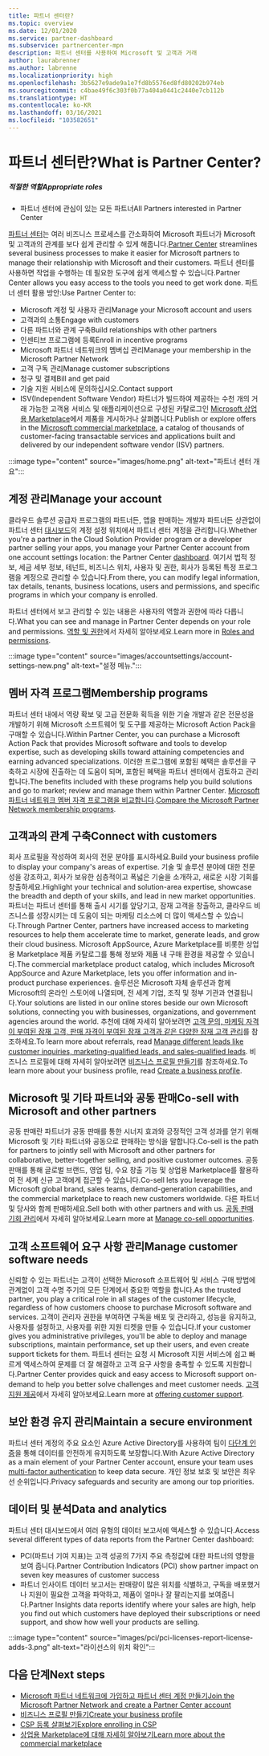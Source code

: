 ```yaml
---
title: 파트너 센터란?
ms.topic: overview
ms.date: 12/01/2020
ms.service: partner-dashboard
ms.subservice: partnercenter-mpn
description: 파트너 센터를 사용하여 Microsoft 및 고객과 거래
author: laurabrenner
ms.author: labrenne
ms.localizationpriority: high
ms.openlocfilehash: 3b5627e9ade9a1e7fd8b5576ed8fd80202b974eb
ms.sourcegitcommit: c4bae49f6c303f0b77a404a0441c2440e7cb112b
ms.translationtype: HT
ms.contentlocale: ko-KR
ms.lasthandoff: 03/16/2021
ms.locfileid: "103582651"
---
```

# <a name="what-is-partner-center"></a><span data-ttu-id="7812a-103">파트너 센터란?</span><span class="sxs-lookup"><span data-stu-id="7812a-103">What is Partner Center?</span></span>

##### <a name="appropriate-roles"></a><span data-ttu-id="7812a-104">적절한 역할</span><span class="sxs-lookup"><span data-stu-id="7812a-104">Appropriate roles</span></span>

- <span data-ttu-id="7812a-105">파트너 센터에 관심이 있는 모든 파트너</span><span class="sxs-lookup"><span data-stu-id="7812a-105">All Partners interested in Partner Center</span></span>

<span data-ttu-id="7812a-106">[파트너 센터](https://partner.microsoft.com/dashboard/home)는 여러 비즈니스 프로세스를 간소화하여 Microsoft 파트너가 Microsoft 및 고객과의 관계를 보다 쉽게 관리할 수 있게 해줍니다.</span><span class="sxs-lookup"><span data-stu-id="7812a-106">[Partner Center](https://partner.microsoft.com/dashboard/home) streamlines several business processes to make it easier for Microsoft partners to manage their relationship with Microsoft and their customers.</span></span> <span data-ttu-id="7812a-107">파트너 센터를 사용하면 작업을 수행하는 데 필요한 도구에 쉽게 액세스할 수 있습니다.</span><span class="sxs-lookup"><span data-stu-id="7812a-107">Partner Center allows you easy access to the tools you need to get work done.</span></span> <span data-ttu-id="7812a-108">파트너 센터 활용 방안:</span><span class="sxs-lookup"><span data-stu-id="7812a-108">Use Partner Center to:</span></span>

- <span data-ttu-id="7812a-109">Microsoft 계정 및 사용자 관리</span><span class="sxs-lookup"><span data-stu-id="7812a-109">Manage your Microsoft account and users</span></span>
- <span data-ttu-id="7812a-110">고객과의 소통</span><span class="sxs-lookup"><span data-stu-id="7812a-110">Engage with customers</span></span>
- <span data-ttu-id="7812a-111">다른 파트너와 관계 구축</span><span class="sxs-lookup"><span data-stu-id="7812a-111">Build relationships with other partners</span></span>
- <span data-ttu-id="7812a-112">인센티브 프로그램에 등록</span><span class="sxs-lookup"><span data-stu-id="7812a-112">Enroll in incentive programs</span></span>
- <span data-ttu-id="7812a-113">Microsoft 파트너 네트워크의 멤버십 관리</span><span class="sxs-lookup"><span data-stu-id="7812a-113">Manage your membership in the Microsoft Partner Network</span></span>
- <span data-ttu-id="7812a-114">고객 구독 관리</span><span class="sxs-lookup"><span data-stu-id="7812a-114">Manage customer subscriptions</span></span>
- <span data-ttu-id="7812a-115">청구 및 결제</span><span class="sxs-lookup"><span data-stu-id="7812a-115">Bill and get paid</span></span>
- <span data-ttu-id="7812a-116">기술 지원 서비스에 문의하십시오.</span><span class="sxs-lookup"><span data-stu-id="7812a-116">Contact support</span></span>
- <span data-ttu-id="7812a-117">ISV(Independent Software Vendor) 파트너가 빌드하여 제공하는 수천 개의 거래 가능한 고객용 서비스 및 애플리케이션으로 구성된 카탈로그인 [Microsoft 상업용 Marketplace](/azure/marketplace)에서 제품을 게시하거나 살펴봅니다.</span><span class="sxs-lookup"><span data-stu-id="7812a-117">Publish or explore offers in the [Microsoft commercial marketplace](/azure/marketplace), a catalog of thousands of customer-facing transactable services and applications built and delivered by our independent software vendor (ISV) partners.</span></span>

:::image type="content" source="images/home.png" alt-text="파트너 센터 개요":::

## <a name="manage-your-account"></a><span data-ttu-id="7812a-119">계정 관리</span><span class="sxs-lookup"><span data-stu-id="7812a-119">Manage your account</span></span>

<span data-ttu-id="7812a-120">클라우드 솔루션 공급자 프로그램의 파트너든, 앱을 판매하는 개발자 파트너든 상관없이 파트너 센터 [대시보드](https://partner.microsoft.com/dashboard/home)의 계정 설정 위치에서 파트너 센터 계정을 관리합니다.</span><span class="sxs-lookup"><span data-stu-id="7812a-120">Whether you're a partner in the Cloud Solution Provider program or a developer partner selling your apps, you manage your Partner Center account from one account settings location: the Partner Center [dashboard](https://partner.microsoft.com/dashboard/home).</span></span> <span data-ttu-id="7812a-121">여기서 법적 정보, 세금 세부 정보, 테넌트, 비즈니스 위치, 사용자 및 권한, 회사가 등록된 특정 프로그램을 계정으로 관리할 수 있습니다.</span><span class="sxs-lookup"><span data-stu-id="7812a-121">From there, you can modify legal information, tax details, tenants, business locations, users and permissions, and specific programs in which your company is enrolled.</span></span>

<span data-ttu-id="7812a-122">파트너 센터에서 보고 관리할 수 있는 내용은 사용자의 역할과 권한에 따라 다릅니다.</span><span class="sxs-lookup"><span data-stu-id="7812a-122">What you can see and manage in Partner Center depends on your role and permissions.</span></span> <span data-ttu-id="7812a-123">[역할 및 권한](permissions-overview.md)에서 자세히 알아보세요.</span><span class="sxs-lookup"><span data-stu-id="7812a-123">Learn more in [Roles and permissions](permissions-overview.md).</span></span>

:::image type="content" source="images/accountsettings/account-settings-new.png" alt-text="설정 메뉴.":::

## <a name="membership-programs"></a><span data-ttu-id="7812a-125">멤버 자격 프로그램</span><span class="sxs-lookup"><span data-stu-id="7812a-125">Membership programs</span></span>

<span data-ttu-id="7812a-126">파트너 센터 내에서 역량 확보 및 고급 전문화 획득을 위한 기술 개발과 같은 전문성을 개발하기 위해 Microsoft 소프트웨어 및 도구를 제공하는 Microsoft Action Pack을 구매할 수 있습니다.</span><span class="sxs-lookup"><span data-stu-id="7812a-126">Within Partner Center, you can purchase a Microsoft Action Pack that provides Microsoft software and tools to develop expertise, such as developing skills toward attaining competencies and earning advanced specializations.</span></span> <span data-ttu-id="7812a-127">이러한 프로그램에 포함된 혜택은 솔루션을 구축하고 시장에 진출하는 데 도움이 되며, 포함된 혜택을 파트너 센터에서 검토하고 관리합니다.</span><span class="sxs-lookup"><span data-stu-id="7812a-127">The benefits included with these programs help you build solutions and go to market; review and manage them within Partner Center.</span></span> <span data-ttu-id="7812a-128">[Microsoft 파트너 네트워크 멤버 자격 프로그램을 비교합니다](https://partner.microsoft.com/membership/compare-offers).</span><span class="sxs-lookup"><span data-stu-id="7812a-128">[Compare the Microsoft Partner Network membership programs](https://partner.microsoft.com/membership/compare-offers).</span></span>

## <a name="connect-with-customers"></a><span data-ttu-id="7812a-129">고객과의 관계 구축</span><span class="sxs-lookup"><span data-stu-id="7812a-129">Connect with customers</span></span>

<span data-ttu-id="7812a-130">회사 프로필을 작성하여 회사의 전문 분야를 표시하세요.</span><span class="sxs-lookup"><span data-stu-id="7812a-130">Build your business profile to display your company's areas of expertise.</span></span> <span data-ttu-id="7812a-131">기술 및 솔루션 분야에 대한 전문성을 강조하고, 회사가 보유한 심층적이고 폭넓은 기술을 소개하고, 새로운 시장 기회를 창출하세요.</span><span class="sxs-lookup"><span data-stu-id="7812a-131">Highlight your technical and solution-area expertise, showcase the breadth and depth of your skills, and lead in new market opportunities.</span></span> <span data-ttu-id="7812a-132">파트너는 파트너 센터를 통해 출시 시기를 앞당기고, 잠재 고객을 창출하고, 클라우드 비즈니스를 성장시키는 데 도움이 되는 마케팅 리소스에 더 많이 액세스할 수 있습니다.</span><span class="sxs-lookup"><span data-stu-id="7812a-132">Through Partner Center, partners have increased access to marketing resources to help them accelerate time to market, generate leads, and grow their cloud business.</span></span> <span data-ttu-id="7812a-133">Microsoft AppSource, Azure Marketplace를 비롯한 상업용 Marketplace 제품 카탈로그를 통해 정보와 제품 내 구매 환경을 제공할 수 있습니다.</span><span class="sxs-lookup"><span data-stu-id="7812a-133">The commercial marketplace product catalog, which includes Microsoft AppSource and Azure Marketplace, lets you offer information and in-product purchase experiences.</span></span> <span data-ttu-id="7812a-134">솔루션은 Microsoft 자체 솔루션과 함께 Microsoft의 온라인 스토어에 나열되며, 전 세계 기업, 조직 및 정부 기관과 연결됩니다.</span><span class="sxs-lookup"><span data-stu-id="7812a-134">Your solutions are listed in our online stores beside our own Microsoft solutions, connecting you with businesses, organizations, and government agencies around the world.</span></span> <span data-ttu-id="7812a-135">추천에 대해 자세히 알아보려면 [고객 문의, 마케팅 자격이 부여된 잠재 고객, 판매 자격이 부여된 잠재 고객과 같은 다양한 잠재 고객 관리](manage-leads.md)를 참조하세요.</span><span class="sxs-lookup"><span data-stu-id="7812a-135">To learn more about referrals, read [Manage different leads like customer inquiries, marketing-qualified leads, and sales-qualified leads](manage-leads.md).</span></span> <span data-ttu-id="7812a-136">비즈니스 프로필에 대해 자세히 알아보려면 [비즈니스 프로필 만들기](create-a-marketing-profile.md)를 참조하세요.</span><span class="sxs-lookup"><span data-stu-id="7812a-136">To learn more about your business profile, read [Create a business profile](create-a-marketing-profile.md).</span></span>

## <a name="co-sell-with-microsoft-and-other-partners"></a><span data-ttu-id="7812a-137">Microsoft 및 기타 파트너와 공동 판매</span><span class="sxs-lookup"><span data-stu-id="7812a-137">Co-sell with Microsoft and other partners</span></span>

<span data-ttu-id="7812a-138">공동 판매란 파트너가 공동 판매를 통한 시너지 효과와 긍정적인 고객 성과를 얻기 위해 Microsoft 및 기타 파트너와 공동으로 판매하는 방식을 말합니다.</span><span class="sxs-lookup"><span data-stu-id="7812a-138">Co-sell is the path for partners to jointly sell with Microsoft and other partners for collaborative, better-together selling, and positive customer outcomes.</span></span> <span data-ttu-id="7812a-139">공동 판매를 통해 글로벌 브랜드, 영업 팀, 수요 창출 기능 및 상업용 Marketplace를 활용하여 전 세계 신규 고객에게 접근할 수 있습니다.</span><span class="sxs-lookup"><span data-stu-id="7812a-139">Co-sell lets you leverage the Microsoft global brand, sales teams, demand-generation capabilities, and the commercial marketplace to reach new customers worldwide.</span></span> <span data-ttu-id="7812a-140">다른 파트너 및 당사와 함께 판매하세요.</span><span class="sxs-lookup"><span data-stu-id="7812a-140">Sell both with other partners and with us.</span></span> <span data-ttu-id="7812a-141">[공동 판매 기회 관리](manage-co-sell-opportunities.md)에서 자세히 알아보세요.</span><span class="sxs-lookup"><span data-stu-id="7812a-141">Learn more at [Manage co-sell opportunities](manage-co-sell-opportunities.md).</span></span>

## <a name="manage-customer-software-needs"></a><span data-ttu-id="7812a-142">고객 소프트웨어 요구 사항 관리</span><span class="sxs-lookup"><span data-stu-id="7812a-142">Manage customer software needs</span></span>

<span data-ttu-id="7812a-143">신뢰할 수 있는 파트너는 고객이 선택한 Microsoft 소프트웨어 및 서비스 구매 방법에 관계없이 고객 수명 주기의 모든 단계에서 중요한 역할을 합니다.</span><span class="sxs-lookup"><span data-stu-id="7812a-143">As the trusted partner, you play a critical role in all stages of the customer lifecycle, regardless of how customers choose to purchase Microsoft software and services.</span></span> <span data-ttu-id="7812a-144">고객이 관리자 권한을 부여하면 구독을 배포 및 관리하고, 성능을 유지하고, 사용자를 설정하고, 사용자를 위한 지원 티켓을 만들 수 있습니다.</span><span class="sxs-lookup"><span data-stu-id="7812a-144">If your customer gives you administrative privileges, you'll be able to deploy and manage subscriptions, maintain performance, set up their users, and even create support tickets for them.</span></span> <span data-ttu-id="7812a-145">파트너 센터는 요청 시 Microsoft 지원 서비스에 쉽고 빠르게 액세스하여 문제를 더 잘 해결하고 고객 요구 사항을 충족할 수 있도록 지원합니다.</span><span class="sxs-lookup"><span data-stu-id="7812a-145">Partner Center provides quick and easy access to Microsoft support on-demand to help you better solve challenges and meet customer needs.</span></span> <span data-ttu-id="7812a-146">[고객 지원 제공](customer-support.md)에서 자세히 알아보세요.</span><span class="sxs-lookup"><span data-stu-id="7812a-146">Learn more at [offering customer support](customer-support.md).</span></span>

## <a name="maintain-a-secure-environment"></a><span data-ttu-id="7812a-147">보안 환경 유지 관리</span><span class="sxs-lookup"><span data-stu-id="7812a-147">Maintain a secure environment</span></span>

<span data-ttu-id="7812a-148">파트너 센터 계정의 주요 요소인 Azure Active Directory를 사용하여 팀이 [다단계 인증](partner-security-requirements-mandating-mfa.md)을 통해 데이터를 안전하게 유지하도록 보장합니다.</span><span class="sxs-lookup"><span data-stu-id="7812a-148">With Azure Active Directory as a main element of your Partner Center account, ensure your team uses [multi-factor authentication](partner-security-requirements-mandating-mfa.md) to keep data secure.</span></span> <span data-ttu-id="7812a-149">개인 정보 보호 및 보안은 최우선 순위입니다.</span><span class="sxs-lookup"><span data-stu-id="7812a-149">Privacy safeguards and security are among our top priorities.</span></span>

## <a name="data-and-analytics"></a><span data-ttu-id="7812a-150">데이터 및 분석</span><span class="sxs-lookup"><span data-stu-id="7812a-150">Data and analytics</span></span>

<span data-ttu-id="7812a-151">파트너 센터 대시보드에서 여러 유형의 데이터 보고서에 액세스할 수 있습니다.</span><span class="sxs-lookup"><span data-stu-id="7812a-151">Access several different types of data reports from the Partner Center dashboard:</span></span>

- <span data-ttu-id="7812a-152">PCI(파트너 기여 지표)는 고객 성공의 7가지 주요 측정값에 대한 파트너의 영향을 보여 줍니다.</span><span class="sxs-lookup"><span data-stu-id="7812a-152">Partner Contribution Indicators (PCI) show partner impact on seven key measures of customer success</span></span>
- <span data-ttu-id="7812a-153">파트너 인사이트 데이터 보고서는 판매량이 많은 위치를 식별하고, 구독을 배포했거나 지원이 필요한 고객을 파악하고, 제품이 얼마나 잘 팔리는지를 보여줍니다.</span><span class="sxs-lookup"><span data-stu-id="7812a-153">Partner Insights data reports identify where your sales are high, help you find out which customers have deployed their subscriptions or need support, and show how well your products are selling.</span></span>

:::image type="content" source="images/pci/pci-licenses-report-license-adds-3.png" alt-text="라이선스의 위치 확인":::

## <a name="next-steps"></a><span data-ttu-id="7812a-155">다음 단계</span><span class="sxs-lookup"><span data-stu-id="7812a-155">Next steps</span></span>

- [<span data-ttu-id="7812a-156">Microsoft 파트너 네트워크에 가입하고 파트너 센터 계정 만들기</span><span class="sxs-lookup"><span data-stu-id="7812a-156">Join the Microsoft Partner Network and create a Partner Center account</span></span>](mpn-create-a-partner-center-account.md)
- [<span data-ttu-id="7812a-157">비즈니스 프로필 만들기</span><span class="sxs-lookup"><span data-stu-id="7812a-157">Create your business profile</span></span>](create-a-marketing-profile.md)
- [<span data-ttu-id="7812a-158">CSP 등록 살펴보기</span><span class="sxs-lookup"><span data-stu-id="7812a-158">Explore enrolling in CSP</span></span>](csp-overview.md)
- [<span data-ttu-id="7812a-159">상업용 Marketplace에 대해 자세히 알아보기</span><span class="sxs-lookup"><span data-stu-id="7812a-159">Learn more about the commercial marketplace</span></span>](csp-commercial-marketplace-overview.md)
